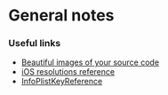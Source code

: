 # General notes 

### Useful links
- [Beautiful images of your source code](https://carbon.now.sh)
- [iOS resolutions reference](http://iosres.com)
- [InfoPlistKeyReference](https://developer.apple.com/library/archive/documentation/General/Reference/InfoPlistKeyReference/Articles/CocoaKeys.html)